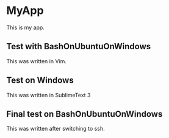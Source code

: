 # MyApp
This is my app.

## Test with BashOnUbuntuOnWindows
This was written in Vim.

## Test on Windows
This was written in SublimeText 3

## Final test on BashOnUbuntuOnWindows
This was written after switching to ssh.
